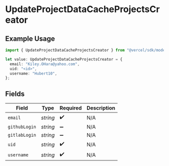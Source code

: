 # UpdateProjectDataCacheProjectsCreator

## Example Usage

```typescript
import { UpdateProjectDataCacheProjectsCreator } from "@vercel/sdk/models/operations/updateprojectdatacache.js";

let value: UpdateProjectDataCacheProjectsCreator = {
  email: "Kiley.OHara@yahoo.com",
  uid: "<id>",
  username: "Hubert10",
};
```

## Fields

| Field              | Type               | Required           | Description        |
| ------------------ | ------------------ | ------------------ | ------------------ |
| `email`            | *string*           | :heavy_check_mark: | N/A                |
| `githubLogin`      | *string*           | :heavy_minus_sign: | N/A                |
| `gitlabLogin`      | *string*           | :heavy_minus_sign: | N/A                |
| `uid`              | *string*           | :heavy_check_mark: | N/A                |
| `username`         | *string*           | :heavy_check_mark: | N/A                |